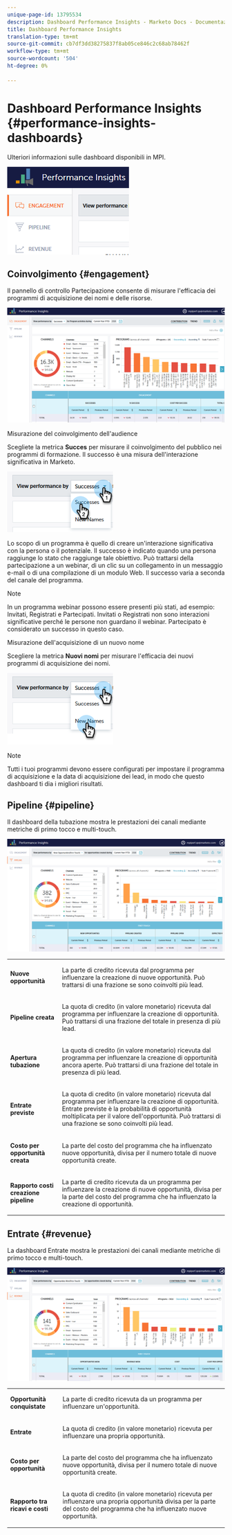 ```yaml
---
unique-page-id: 13795534
description: Dashboard Performance Insights - Marketo Docs - Documentazione del prodotto
title: Dashboard Performance Insights
translation-type: tm+mt
source-git-commit: cb7df3dd38275837f8ab05ce846c2c68ab78462f
workflow-type: tm+mt
source-wordcount: '504'
ht-degree: 0%

---
```



# Dashboard Performance Insights {#performance-insights-dashboards}

Ulteriori informazioni sulle dashboard disponibili in MPI.

![](assets/1-4.png)

## Coinvolgimento {#engagement}

Il pannello di controllo Partecipazione consente di misurare l&#39;efficacia dei programmi di acquisizione dei nomi e delle risorse.

![](assets/two-3.png)

Misurazione del coinvolgimento dell&#39;audience

Scegliete la metrica **Succes** per misurare il coinvolgimento del pubblico nei programmi di formazione. Il successo è una misura dell&#39;interazione significativa in Marketo.

![](assets/3-4.png)

Lo scopo di un programma è quello di creare un&#39;interazione significativa con la persona o il potenziale. Il successo è indicato quando una persona raggiunge lo stato che raggiunge tale obiettivo. Può trattarsi della partecipazione a un webinar, di un clic su un collegamento in un messaggio e-mail o di una compilazione di un modulo Web. Il successo varia a seconda del canale del programma.

>[!NOTE]
>
>In un programma webinar possono essere presenti più stati, ad esempio: Invitati, Registrati e Partecipati. Invitati o Registrati non sono interazioni significative perché le persone non guardano il webinar. Partecipato è considerato un successo in questo caso.

Misurazione dell&#39;acquisizione di un nuovo nome

Scegliere la metrica **Nuovi nomi** per misurare l&#39;efficacia dei nuovi programmi di acquisizione dei nomi.

![](assets/4-3.png)

>[!NOTE]
>
>Tutti i tuoi programmi devono essere configurati per impostare il programma di acquisizione e la data di acquisizione dei lead, in modo che questo dashboard ti dia i migliori risultati.

## Pipeline {#pipeline}

Il dashboard della tubazione mostra le prestazioni dei canali mediante metriche di primo tocco e multi-touch.

![](assets/five-1.png)

<table> 
 <tbody> 
  <tr> 
   <td><p><strong>Nuove opportunità</strong></p></td> 
   <td><p>La parte di credito ricevuta dal programma per influenzare la creazione di nuove opportunità. Può trattarsi di una frazione se sono coinvolti più lead.</p></td> 
  </tr> 
  <tr> 
   <td><p><strong>Pipeline creata</strong></p></td> 
   <td><p>La quota di credito (in valore monetario) ricevuta dal programma per influenzare la creazione di opportunità. Può trattarsi di una frazione del totale in presenza di più lead.</p></td> 
  </tr> 
  <tr> 
   <td><p><strong>Apertura tubazione</strong></p></td> 
   <td><p>La quota di credito (in valore monetario) ricevuta dal programma per influenzare la creazione di opportunità ancora aperte. Può trattarsi di una frazione del totale in presenza di più lead.</p></td> 
  </tr> 
  <tr> 
   <td><p><strong>Entrate previste</strong></p></td> 
   <td><p>La quota di credito (in valore monetario) ricevuta dal programma per influenzare la creazione di opportunità. Entrate previste è la probabilità di opportunità moltiplicata per il valore dell'opportunità. Può trattarsi di una frazione se sono coinvolti più lead.</p></td> 
  </tr> 
  <tr> 
   <td><p><strong>Costo per opportunità creata</strong></p></td> 
   <td><p>La parte del costo del programma che ha influenzato nuove opportunità, divisa per il numero totale di nuove opportunità create.</p></td> 
  </tr> 
  <tr> 
   <td><p><strong>Rapporto costi creazione pipeline</strong></p></td> 
   <td><p>La parte di credito ricevuta da un programma per influenzare la creazione di nuove opportunità, divisa per la parte del costo del programma che ha influenzato la creazione di opportunità.</p></td> 
  </tr> 
 </tbody> 
</table>

## Entrate {#revenue}

La dashboard Entrate mostra le prestazioni dei canali mediante metriche di primo tocco e multi-touch.

![](assets/six-1.png)

<table> 
 <tbody> 
  <tr> 
   <td><p><strong>Opportunità conquistate</strong></p></td> 
   <td><p>La parte di credito ricevuta da un programma per influenzare un'opportunità.</p></td> 
  </tr> 
  <tr> 
   <td><p><strong>Entrate</strong></p></td> 
   <td><p>La quota di credito (in valore monetario) ricevuta per influenzare una propria opportunità.</p></td> 
  </tr> 
  <tr> 
   <td><p><strong>Costo per opportunità</strong></p></td> 
   <td><p>La parte del costo del programma che ha influenzato nuove opportunità, divisa per il numero totale di nuove opportunità create.</p></td> 
  </tr> 
  <tr> 
   <td><p><strong>Rapporto tra ricavi e costi</strong></p></td> 
   <td><p>La quota di credito (in valore monetario) ricevuta per influenzare una propria opportunità divisa per la parte del costo del programma che ha influenzato nuove opportunità.</p></td> 
  </tr> 
 </tbody> 
</table>
